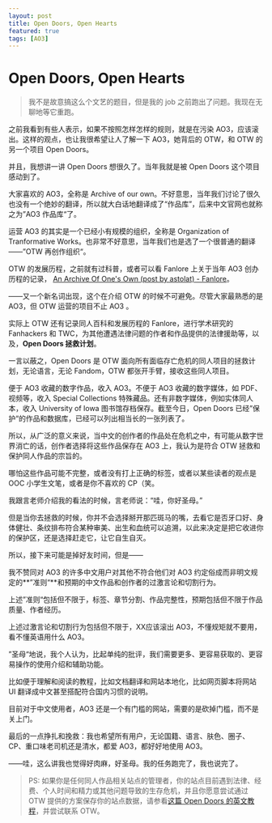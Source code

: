 ```yaml
---
layout: post
title: Open Doors, Open Hearts
featured: true
tags: [AO3]
---
```




# Open Doors, Open Hearts

>  我不是故意搞这么个文艺的题目，但是我的 job 之前跑出了问题。我现在无聊地等它重跑。



之前我看到有些人表示，如果不按照怎样怎样的规则，就是在污染 AO3，应该滚出。这样的观点，也让我很希望让人了解一下 AO3，她背后的 OTW，和 OTW 的另一个项目 Open Doors。

并且，我想讲一讲 Open Doors 想很久了。当年我就是被 Open Doors 这个项目感动到了。

大家喜欢的 AO3，全称是 Archive of our own。不好意思，当年我们讨论了很久也没有一个绝妙的翻译，所以就大白话地翻译成了“作品库”，后来中文官网也就称之为”AO3 作品库“了。

运营 AO3 的其实是一个已经小有规模的组织，全称是 Organization of Tranformative Works。也非常不好意思，当年我们也是选了一个很普通的翻译——”OTW 再创作组织“。

OTW 的发展历程，之前就有过科普，或者可以看 Fanlore 上关于当年 AO3 创办历程的记录， [An Archive Of One's Own (post by astolat) - Fanlore](https://fanlore.org/wiki/An_Archive_Of_One%27s_Own_(post_by_astolat))。

——又一个新名词出现，这个在介绍 OTW 的时候不可避免。尽管大家最熟悉的是 AO3，但 OTW 运营的项目不止 AO3 。

实际上 OTW 还有记录同人百科和发展历程的 Fanlore，进行学术研究的 Fanhackers 和 TWC，为其他遭遇法律问题的作者和作品提供的法律援助等，以及，**Open Doors 拯救计划**。

一言以蔽之，Open Doors 是 OTW 面向所有面临存亡危机的同人项目的拯救计划，无论语言，无论 Fandom，OTW 都张开手臂，接收这些同人项目。

便于 AO3 收藏的数字作品，收入 AO3。不便于 AO3 收藏的数字媒体，如 PDF、视频等，收入 Special Collections 特殊藏品。还有非数字媒体，例如实体同人本，收入 University of Iowa 图书馆存档保存。截至今日，Open Doors 已经”保护“的作品和数据库，已经可以列出相当长的一张列表了。

所以，从广泛的意义来说，当中文的创作者的作品处在危机之中，有可能从数字世界消亡的话，创作者选择将这些作品保存在 AO3 上，我认为是符合 OTW 拯救和保护同人作品的宗旨的。

哪怕这些作品可能不完整，或者没有打上正确的标签，或者以某些读者的观点是 OOC 小学生文笔，或者是你不喜欢的 CP（笑。

我跟言老师介绍我的看法的时候，言老师说：“哇，你好圣母。”

但是当你去拯救的时候，你并不会选择掰开那匹斑马的嘴，去看它是否牙口好、身体健壮、条纹排布符合某种审美、出生和血统可以追溯，以此来决定是把它收进你的保护区，还是选择赶走它，让它自生自灭。

所以，接下来可能是掉好友时间，但是——



我不赞同对 AO3 的许多中文用户对其他不符合他们对 AO3 约定俗成而非明文规定的**”准则“**和预期的中文作品和创作者的过激言论和切割行为。

上述”准则“包括但不限于，标签、章节分割、作品完整性，预期包括但不限于作品质量、作者经历。

上述过激言论和切割行为包括但不限于，XX应该滚出 AO3，不懂规矩就不要用，看不懂英语用什么 AO3。

”圣母“地说，我个人认为，比起单纯的批评，我们需要更多、更容易获取的、更容易操作的使用介绍和辅助功能。

比如便于理解和阅读的教程，比如文档翻译和网站本地化，比如网页脚本将网站 UI 翻译成中文甚至搭配符合国内习惯的说明。

目前对于中文使用者，AO3 还是一个有门槛的网站，需要的是砍掉门槛，而不是关上门。

最后的一点挣扎和挽救：我也希望所有用户，无论国籍、语言、肤色、圈子、CP、重口味老司机还是清水，都爱 AO3，都好好地使用 AO3。

——哇，这么讲我也觉得好肉麻，好圣母。我的任务跑完了，我也说完了。



> PS: 如果你是任何同人作品相关站点的管理者，你的站点目前遇到法律、经费、个人时间和精力或其他问题导致的生存危机，并且你愿意尝试通过 OTW 提供的方案保存你的站点数据，请参看[这篇 Open Doors 的英文教程](http://opendoors.transformativeworks.org/tutorials/)，并尝试联系 OTW。

